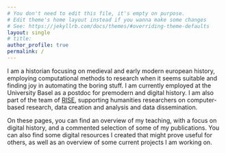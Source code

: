 ```yaml
---
# You don't need to edit this file, it's empty on purpose.
# Edit theme's home layout instead if you wanna make some changes
# See: https://jekyllrb.com/docs/themes/#overriding-theme-defaults
layout: single
# title: 
author_profile: true
permalink: /
---
```


I am a historian focusing on medieval and early modern european history, employing computational methods to research when it seems suitable and finding joy in automating the boring stuff.
I am currently employed at the University Basel as a postdoc for premodern and digital history. 
I am also part of the team of [RISE](https://rise.unibas.ch/en/), supporting humanities researchers on computer-based research, data creation and analysis and data dissemination.

On these pages, you can find an overview of my teaching, with a focus on digital history, and a commented selection of some of my publications.
You can also find some digital resources I created that might prove useful for others, as well as an overview of some current projects I am working on. 
